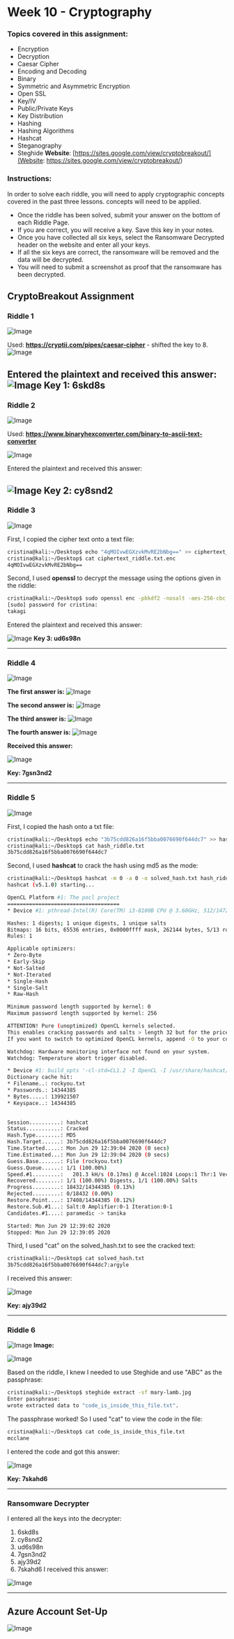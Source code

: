 # Week 10 - Cryptography
### Topics covered in this assignment:
- Encryption
- Decryption
- Caesar Cipher
- Encoding and Decoding
- Binary
- Symmetric and Asymmetric Encryption
- Open SSL
- Key/IV
- Public/Private Keys
- Key Distribution
- Hashing
- Hashing Algorithms
- Hashcat
- Steganography
- Steghide
**Website**: [https://sites.google.com/view/cryptobreakout/](Website: https://sites.google.com/view/cryptobreakout/)

### Instructions:
In order to solve each riddle, you will need to apply cryptographic concepts covered in the past three lessons.
concepts will need to be applied.
- Once the riddle has been solved, submit your answer on the bottom of each Riddle Page.
- If you are correct, you will receive a key. Save this key in your notes.
- Once you have collected all six keys, select the Ransomware Decrypted header on the website and enter all your keys.
- If all the six keys are correct, the ransomware will be removed and the data will be decrypted.
- You will need to submit a screenshot as proof that the ransomware has been decrypted.
## CryptoBreakout Assignment
### Riddle 1

![Image](https://www.dropbox.com/s/9cpjn8upemjsiey/SyMGLswAU_B1PkjjPCL.png?dl=1)


Used: **https://cryptii.com/pipes/caesar-cipher** - shifted the key to 8.
![Image](https://www.dropbox.com/s/vkymmq23ripq6xp/SyMGLswAU_rkFejoPRL.png?dl=1)

Entered the plaintext and received this answer:
![Image](https://www.dropbox.com/s/v2j2t71fq3wekm0/SyMGLswAU_ryjZoiD0I.png?dl=1)
**Key 1: 6skd8s**
---
### Riddle 2
![Image](https://www.dropbox.com/s/b3cqoxh57edrq3v/SyMGLswAU_B1_G2iPCI.png?dl=1)


Used: **https://www.binaryhexconverter.com/binary-to-ascii-text-converter**

![Image](https://www.dropbox.com/s/pn3jjtsu3ugwm5n/SyMGLswAU_By9Y2svAU.png?dl=1)

Entered the plaintext and received this answer:

![Image](https://www.dropbox.com/s/yq05ae8fxhj8aln/SyMGLswAU_r1N22jwAL.png?dl=1)
**Key 2: cy8snd2**
---
### Riddle 3

![Image](https://www.dropbox.com/s/uvllyv8cnb46fnh/SyMGLswAU_Sydc1hPC8.png?dl=1)

First, I copied the cipher text onto a text file:
```bash
cristina@kali:~/Desktop$ echo "4qMOIvwEGXzvkMvRE2bNbg==" >> ciphertext_riddle.txt.enc
cristina@kali:~/Desktop$ cat ciphertext_riddle.txt.enc 
4qMOIvwEGXzvkMvRE2bNbg==
```

Second, I used **openssl** to decrypt the message using the options given in the riddle:
```bash
cristina@kali:~/Desktop$ sudo openssl enc -pbkdf2 -nosalt -aes-256-cbc -in ciphertext_riddle.txt.enc -d -base64 -K 5284A3B154D99487D9D8D8508461A478C7BEB67081A64AD9A15147906E8E8564 -iv 1907C5E255F7FC9A6B47B0E789847AED
[sudo] password for cristina: 
takagi
```

Entered the plaintext and received this answer:

![Image](https://www.dropbox.com/s/zlg97xqk59wr93o/SyMGLswAU_r1EWBnPAL.png?dl=1)
**Key 3: ud6s98n**

---
### Riddle 4

![Image](https://www.dropbox.com/s/kz0xsfbx3c0ij9w/SyMGLswAU_SyF8HnPR8.png?dl=1)

**The first answer is:**
![Image](https://www.dropbox.com/s/4gkjj68ggrm955k/SyMGLswAU_S1TlUnvRU.png?dl=1)

**The second answer is:** 
![Image](https://www.dropbox.com/s/oa3o3sraai58wj7/SyMGLswAU_B1MN82w08.png?dl=1)

**The third answer is:**
![Image](https://www.dropbox.com/s/if9j1ygs6tscw56/SyMGLswAU_r1gnL3vCU.png?dl=1)

**The fourth answer is:**
![Image](https://www.dropbox.com/s/hakm4bpuxx2tp3g/SyMGLswAU_SyBtd2wRL.png?dl=1)

**Received this answer:**

![Image](https://www.dropbox.com/s/b02cjm3dnahm69b/SyMGLswAU_rkzuFhvA8.png?dl=1)

**Key: 7gsn3nd2**

---
### Riddle 5

![Image](https://www.dropbox.com/s/va6kdkt2kqxtmjn/SyMGLswAU_HkeptnvCL.png?dl=1)

First, I copied the hash onto a txt file:
```bash
cristina@kali:~/Desktop$ echo "3b75cdd826a16f5bba0076690f644dc7" >> hash_riddle.txt
cristina@kali:~/Desktop$ cat hash_riddle.txt 
3b75cdd826a16f5bba0076690f644dc7
```

Second, I used **hashcat** to crack the hash using md5 as the mode:
```bash
cristina@kali:~/Desktop$ hashcat -m 0 -a 0 -o solved_hash.txt hash_riddle.txt rockyou.txt --force
hashcat (v5.1.0) starting...

OpenCL Platform #1: The pocl project
====================================
* Device #1: pthread-Intel(R) Core(TM) i3-8100B CPU @ 3.60GHz, 512/1472 MB allocatable, 1MCU

Hashes: 1 digests; 1 unique digests, 1 unique salts
Bitmaps: 16 bits, 65536 entries, 0x0000ffff mask, 262144 bytes, 5/13 rotates
Rules: 1

Applicable optimizers:
* Zero-Byte
* Early-Skip
* Not-Salted
* Not-Iterated
* Single-Hash
* Single-Salt
* Raw-Hash

Minimum password length supported by kernel: 0
Maximum password length supported by kernel: 256

ATTENTION! Pure (unoptimized) OpenCL kernels selected.
This enables cracking passwords and salts > length 32 but for the price of drastically reduced performance.                                                           
If you want to switch to optimized OpenCL kernels, append -O to your commandline.

Watchdog: Hardware monitoring interface not found on your system.
Watchdog: Temperature abort trigger disabled.

* Device #1: build_opts '-cl-std=CL1.2 -I OpenCL -I /usr/share/hashcat/OpenCL -D LOCAL_MEM_TYPE=2 -D VENDOR_ID=64 -D CUDA_ARCH=0 -D AMD_ROCM=0 -D VECT_SIZE=8 -D DEVICE_TYPE=2 -D DGST_R0=0 -D DGST_R1=3 -D DGST_R2=2 -D DGST_R3=1 -D DGST_ELEM=4 -D KERN_TYPE=0 -D _unroll'                                                                
Dictionary cache hit:
* Filename..: rockyou.txt
* Passwords.: 14344385
* Bytes.....: 139921507
* Keyspace..: 14344385

                                                 
Session..........: hashcat
Status...........: Cracked
Hash.Type........: MD5
Hash.Target......: 3b75cdd826a16f5bba0076690f644dc7
Time.Started.....: Mon Jun 29 12:39:04 2020 (0 secs)
Time.Estimated...: Mon Jun 29 12:39:04 2020 (0 secs)
Guess.Base.......: File (rockyou.txt)
Guess.Queue......: 1/1 (100.00%)
Speed.#1.........:   201.3 kH/s (0.17ms) @ Accel:1024 Loops:1 Thr:1 Vec:8
Recovered........: 1/1 (100.00%) Digests, 1/1 (100.00%) Salts
Progress.........: 18432/14344385 (0.13%)
Rejected.........: 0/18432 (0.00%)
Restore.Point....: 17408/14344385 (0.12%)
Restore.Sub.#1...: Salt:0 Amplifier:0-1 Iteration:0-1
Candidates.#1....: paramedic -> tanika

Started: Mon Jun 29 12:39:02 2020
Stopped: Mon Jun 29 12:39:05 2020
```

Third, I used "cat" on the solved_hash.txt to see the cracked text:
```bash
cristina@kali:~/Desktop$ cat solved_hash.txt 
3b75cdd826a16f5bba0076690f644dc7:argyle 
```

I received this answer:

![Image](https://www.dropbox.com/s/om4mbvi399hg6ly/SyMGLswAU_rkqJ4TwRL.png?dl=1)

**Key: ajy39d2**

---
### Riddle 6
![Image](https://www.dropbox.com/s/7eo0sjxm1air3sv/SyMGLswAU_Sk6_VTDRL.png?dl=1)
**Image:**

![Image](https://www.dropbox.com/s/3kqmenzqpxkf281/SyMGLswAU_Bk7c4TPRU.png?dl=1)

Based on the riddle, I knew I needed to use Steghide and use "ABC" as the passphrase:
```bash
cristina@kali:~/Desktop$ steghide extract -sf mary-lamb.jpg 
Enter passphrase: 
wrote extracted data to "code_is_inside_this_file.txt".
```

The passphrase worked! So I used "cat" to view the code in the file:
```bash
cristina@kali:~/Desktop$ cat code_is_inside_this_file.txt 
mcclane
```

I entered the code and got this answer:

![Image](https://www.dropbox.com/s/q8lm7ytxdotzm2s/SyMGLswAU_Sy6jB6w0U.png?dl=1)

**Key: 7skahd6**

---
### Ransomware Decrypter
I entered all the keys into the decrypter:
1. 6skd8s
1. cy8snd2
1. ud6s98n
1. 7gsn3nd2
1. ajy39d2
1. 7skahd6
I received this answer:

![Image](https://www.dropbox.com/s/ynb3r1h4z2eys9n/SyMGLswAU_rJatLpP0L.png?dl=1)

---
## Azure Account Set-Up

![Image](https://www.dropbox.com/s/ksy5k3nrw9v21mb/SyMGLswAU_HJkxcivC8.png?dl=1)


